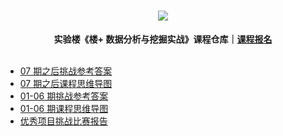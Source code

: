 <div align="center">
  <h1><img src="https://static.shiyanlou.com/img/louplus/louplus_logo.png"></h1>
  <b>实验楼《楼+ 数据分析与挖掘实战》课程仓库｜<a href="https://www.shiyanlou.com/louplus/dm">课程报名</a></b>
</div>

<br />

- [07 期之后挑战参考答案](https://github.com/shiyanlou/louplus-dm/tree/v2/Answers)
- [07 期之后课程思维导图](https://github.com/shiyanlou/louplus-dm/tree/v2/Mindmaps)
- [01-06 期挑战参考答案](https://github.com/shiyanlou/louplus-dm/tree/master/Answers)
- [01-06 期课程思维导图](https://github.com/shiyanlou/louplus-dm/tree/master/Mindmaps)
- [优秀项目挑战比赛报告](https://github.com/shiyanlou/louplus-dm/tree/master/Assignments)
